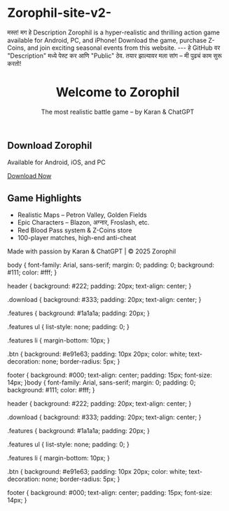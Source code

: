 # Zorophil-site-v2-
मस्त! मग हे Description Zorophil is a hyper-realistic and thrilling action game available for Android, PC, and iPhone! Download the game, purchase Z-Coins, and join exciting seasonal events from this website.   ---  हे GitHub वर "Description" मध्ये पेस्ट कर आणि "Public" ठेव. तयार झाल्यावर मला सांग – मी पुढचं काम सुरू करतो!
<!DOCTYPE html>
<html lang="en">
<head>
  <meta charset="UTF-8">
  <meta name="viewport" content="width=device-width, initial-scale=1">
  <title>Zorophil – Official Game Site</title>
  <link rel="stylesheet" href="style.css">
</head>
<body>
  <header>
    <h1>Welcome to Zorophil</h1>
    <p>The most realistic battle game – by Karan & ChatGPT</p>
  </header>

  <section class="download">
    <h2>Download Zorophil</h2>
    <p>Available for Android, iOS, and PC</p>
    <a href="#" class="btn">Download Now</a>
  </section>

  <section class="features">
    <h2>Game Highlights</h2>
    <ul>
      <li>Realistic Maps – Petron Valley, Golden Fields</li>
      <li>Epic Characters – Blazon, अग्नार, Froslash, etc.</li>
      <li>Red Blood Pass system & Z-Coins store</li>
      <li>100-player matches, high-end anti-cheat</li>
    </ul>
  </section>

  <footer>
    <p>Made with passion by Karan & ChatGPT | © 2025 Zorophil</p>
  </footer>
</body>
</html>body {
  font-family: Arial, sans-serif;
  margin: 0;
  padding: 0;
  background: #111;
  color: #fff;
}

header {
  background: #222;
  padding: 20px;
  text-align: center;
}

.download {
  background: #333;
  padding: 20px;
  text-align: center;
}

.features {
  background: #1a1a1a;
  padding: 20px;
}

.features ul {
  list-style: none;
  padding: 0;
}

.features li {
  margin-bottom: 10px;
}

.btn {
  background: #e91e63;
  padding: 10px 20px;
  color: white;
  text-decoration: none;
  border-radius: 5px;
}

footer {
  background: #000;
  text-align: center;
  padding: 15px;
  font-size: 14px;
}body {
  font-family: Arial, sans-serif;
  margin: 0;
  padding: 0;
  background: #111;
  color: #fff;
}

header {
  background: #222;
  padding: 20px;
  text-align: center;
}

.download {
  background: #333;
  padding: 20px;
  text-align: center;
}

.features {
  background: #1a1a1a;
  padding: 20px;
}

.features ul {
  list-style: none;
  padding: 0;
}

.features li {
  margin-bottom: 10px;
}

.btn {
  background: #e91e63;
  padding: 10px 20px;
  color: white;
  text-decoration: none;
  border-radius: 5px;
}

footer {
  background: #000;
  text-align: center;
  padding: 15px;
  font-size: 14px;
}
